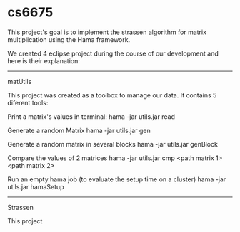cs6675
======
This project's goal is to implement the strassen algorithm for matrix multiplication using the Hama framework.

We created 4 eclipse project during the course of our development and here is their explanation:

----------------------------------------------
matUtils

This project was created as a toolbox to manage our data. It contains 5 diferent tools:
  
  Print a matrix's values in terminal:
hama -jar utils.jar read <path to matrix> <rows size> <column size>

  Generate a random Matrix
hama -jar utils.jar gen <row size> <column size> <output path>

  Generate a random matrix in several blocks
hama -jar utils.jar genBlock <row size> <column size> <block size> <output path> <matrix name>
  
  Compare the values of 2 matrices
hama -jar utils.jar cmp <path matrix 1> <path matrix 2> <mat rows size> <mat column size>

  Run an empty hama job (to evaluate the setup time on a cluster)
hama -jar utils.jar hamaSetup <number of nodes>



----------------------------------------------
Strassen

This project 
